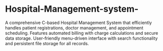 # Hospital-Management-system-
A comprehensive C-based Hospital Management System that efficiently handles patient registrations, doctor management, and appointment scheduling. Features automated billing with charge calculations and secure data storage. User-friendly menu-driven interface with search functionality and persistent file storage for all records.
